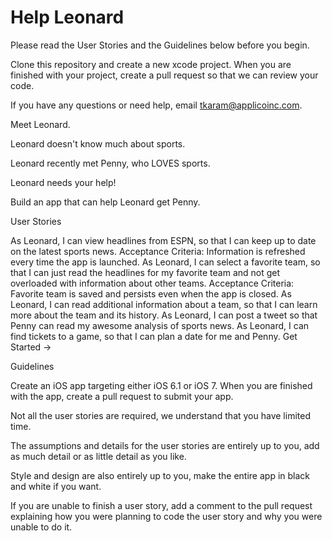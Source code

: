 Help Leonard
============

Please read the User Stories and the Guidelines below before you begin.

Clone this repository and create a new xcode project. When you are finished with your project, create a pull request so that we can review your code.

If you have any questions or need help, email tkaram@applicoinc.com.

Meet Leonard.

Leonard doesn't know much about sports.

Leonard recently met Penny, who LOVES sports.

Leonard needs your help!

Build an app that can help Leonard get Penny.

User Stories

As Leonard, I can view headlines from ESPN, so that I can keep up to date on the latest sports news.
Acceptance Criteria: Information is refreshed every time the app is launched.
As Leonard, I can select a favorite team, so that I can just read the headlines for my favorite team and not get overloaded with information about other teams.
Acceptance Criteria: Favorite team is saved and persists even when the app is closed.
As Leonard, I can read additional information about a team, so that I can learn more about the team and its history.
As Leonard, I can post a tweet so that Penny can read my awesome analysis of sports news.
As Leonard, I can find tickets to a game, so that I can plan a date for me and Penny.
Get Started →

Guidelines

Create an iOS app targeting either iOS 6.1 or iOS 7. When you are finished with the app, create a pull request to submit your app.

Not all the user stories are required, we understand that you have limited time.

The assumptions and details for the user stories are entirely up to you, add as much detail or as little detail as you like.

Style and design are also entirely up to you, make the entire app in black and white if you want.

If you are unable to finish a user story, add a comment to the pull request explaining how you were planning to code the user story and why you were unable to do it.
